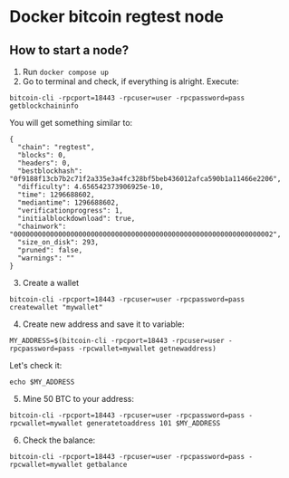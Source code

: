 # Docker bitcoin regtest node

## How to start a node?

1. Run `docker compose up`
2. Go to terminal and check, if everything is alright. Execute:

```
bitcoin-cli -rpcport=18443 -rpcuser=user -rpcpassword=pass getblockchaininfo
```

You will get something similar to:

```
{
  "chain": "regtest",
  "blocks": 0,
  "headers": 0,
  "bestblockhash": "0f9188f13cb7b2c71f2a335e3a4fc328bf5beb436012afca590b1a11466e2206",
  "difficulty": 4.656542373906925e-10,
  "time": 1296688602,
  "mediantime": 1296688602,
  "verificationprogress": 1,
  "initialblockdownload": true,
  "chainwork": "0000000000000000000000000000000000000000000000000000000000000002",
  "size_on_disk": 293,
  "pruned": false,
  "warnings": ""
}
```

3. Create a wallet

```
bitcoin-cli -rpcport=18443 -rpcuser=user -rpcpassword=pass createwallet "mywallet"
```

4. Create new address and save it to variable:

```
MY_ADDRESS=$(bitcoin-cli -rpcport=18443 -rpcuser=user -rpcpassword=pass -rpcwallet=mywallet getnewaddress)
```

Let's check it:

```
echo $MY_ADDRESS
```

5. Mine 50 BTC to your address:

```
bitcoin-cli -rpcport=18443 -rpcuser=user -rpcpassword=pass -rpcwallet=mywallet generatetoaddress 101 $MY_ADDRESS
```

6. Check the balance:

```
bitcoin-cli -rpcport=18443 -rpcuser=user -rpcpassword=pass -rpcwallet=mywallet getbalance
```
